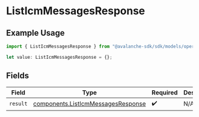 # ListIcmMessagesResponse

## Example Usage

```typescript
import { ListIcmMessagesResponse } from "@avalanche-sdk/sdk/models/operations";

let value: ListIcmMessagesResponse = {};
```

## Fields

| Field                                                                                    | Type                                                                                     | Required                                                                                 | Description                                                                              |
| ---------------------------------------------------------------------------------------- | ---------------------------------------------------------------------------------------- | ---------------------------------------------------------------------------------------- | ---------------------------------------------------------------------------------------- |
| `result`                                                                                 | [components.ListIcmMessagesResponse](../../models/components/listicmmessagesresponse.md) | :heavy_check_mark:                                                                       | N/A                                                                                      |